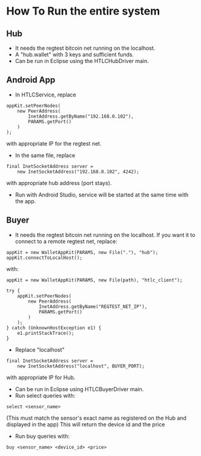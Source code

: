 # How To Run the entire system

## Hub
* It needs the regtest bitcoin net running on the localhost.
* A "hub.wallet" with 3 keys and sufficient funds.
* Can be run in Eclipse using the HTLCHubDriver main.

## Android App
* In HTLCService, replace 
```
appKit.setPeerNodes(
    new PeerAddress(
        InetAddress.getByName("192.168.0.102"),
        PARAMS.getPort()
    )
);
```
with appropriate IP for the regtest net.

* In the same file, replace 
```
final InetSocketAddress server =
	new InetSocketAddress("192.168.0.102", 4242);
```
with appropriate hub address (port stays).

* Run with Android Studio, service will be started at the same
time with the app.

## Buyer 
* It needs the regtest bitcoin net running on the localhost. If you want it to
connect to a remote regtest net, replace:
```
appKit = new WalletAppKit(PARAMS, new File("."), "hub");
appKit.connectToLocalHost();
```
with:
```
appKit = new WalletAppKit(PARAMS, new File(path), "htlc_client");

try {
	appKit.setPeerNodes(
		new PeerAddress(
			InetAddress.getByName("REGTEST_NET_IP"), 	
			PARAMS.getPort()
		)
	);
} catch (UnknownHostException e1) {
	e1.printStackTrace();
}
```

* Replace "localhost"
```
final InetSocketAddress server = 
	new InetSocketAddress("localhost", BUYER_PORT);
```
with appropriate IP for Hub.

* Can be run in Eclipse using HTLCBuyerDriver main.
* Run select queries with:
```
select <sensor_name> 
```
(This must match the sensor's exact name as registered on the Hub and displayed in the app)
This will return the device id and the price

* Run buy queries with:
```    
buy <sensor_name> <device_id> <price>
```